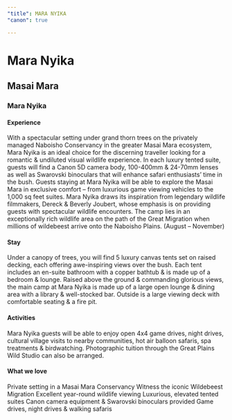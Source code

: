 ```yaml
---
"title": MARA NYIKA
"canon": true

---
```


# Mara Nyika
## Masai Mara
### Mara Nyika

#### Experience
With a spectacular setting under grand thorn trees on the privately managed Naboisho Conservancy in the greater Masai Mara ecosystem, Mara Nyika is an ideal choice for the discerning traveller looking for a romantic &amp; undiluted visual wildlife experience.
In each luxury tented suite, guests will find a Canon 5D camera body, 100-400mm &amp; 24-70mm lenses as well as Swarovski binoculars that will enhance safari enthusiasts’ time in the bush.
Guests staying at Mara Nyika will be able to explore the Masai Mara in exclusive comfort – from luxurious game viewing vehicles to the 1,000 sq feet suites.
Mara Nyika draws its inspiration from legendary wildlife filmmakers, Dereck &amp; Beverly Joubert, whose emphasis is on providing guests with spectacular wildlife encounters.
The camp lies in an exceptionally rich wildlife area on the path of the Great Migration when millions of wildebeest arrive onto the Naboisho Plains. (August – November)

#### Stay
Under a canopy of trees, you will find  5 luxury canvas tents set on raised decking, each offering awe-inspiring views over the bush.
Each tent includes an en-suite bathroom with a copper bathtub &amp; is made up of a bedroom &amp; lounge.
Raised above the ground &amp; commanding glorious views, the main camp at Mara Nyika is made up of a large open lounge &amp; dining area with a library &amp; well-stocked bar.  Outside is a large viewing deck with comfortable seating &amp; a fire pit.

#### Activities
Mara Nyika guests will be able to enjoy open 4x4 game drives, night drives, cultural village visits to nearby communities, hot air balloon safaris, spa treatments &amp; birdwatching.
Photographic tuition through the Great Plains Wild Studio can also be arranged.


#### What we love
Private setting in a Masai Mara Conservancy
Witness the iconic Wildebeest Migration 
Excellent year-round wildlife viewing
Luxurious, elevated tented suites
Canon camera equipment &amp; Swarovski binoculars provided
Game drives, night drives &amp; walking safaris